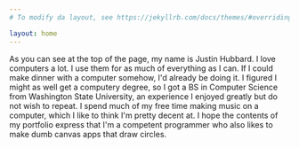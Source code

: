 ```yaml
---
# To modify da layout, see https://jekyllrb.com/docs/themes/#overriding-theme-defaults

layout: home
---
```


As you can see at the top of the page, my name is Justin Hubbard. I love computers a lot. I use them
for as much of everything as I can. If I could make dinner with a computer somehow, I'd already be doing it. I figured I might as well get a computery degree, so I got a BS in Computer Science from Washington State University, an experience I enjoyed greatly but do not wish to repeat. I spend much of my free time making music on a computer, which I like to think I'm pretty decent at. I hope the contents of my portfolio express that I'm a competent programmer who also likes to make
dumb canvas apps that draw circles.
